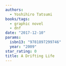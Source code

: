 ```yaml
---
authors:
  - Yoshihiro Tatsumi
books/tags:
  - graphic novel
  - dnf
date: "2017-12-10"
params:
  isbn13: "9781897299746"
  year: "2009"
star_rating: 0
title: A Drifting Life
---
```


<!--more-->
